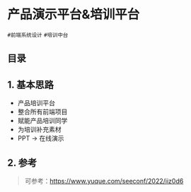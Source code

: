 
# 产品演示平台&培训平台


`#前端系统设计` `#培训中台` 


## 目录
<!-- toc -->
 ## 1. 基本思路 

- 产品培训平台
- 整合所有前端项目
- 赋能产品培训同学
- 为培训补充素材
- PPT → 在线演示

## 2. 参考

>  可参考：https://www.yuque.com/seeconf/2022/iiz0d6
